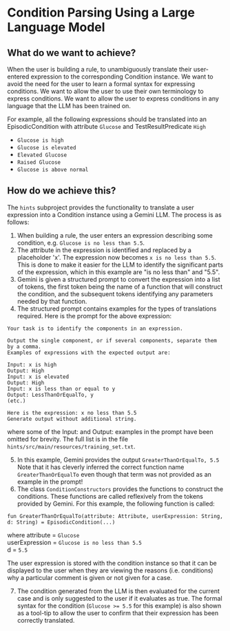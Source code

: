 # Condition Parsing Using a Large Language Model

## What do we want to achieve?

When the user is building a rule, to unambiguously translate their user-entered expression to the corresponding
Condition instance. We want to avoid the need for the user to learn a formal syntax for expressing conditions. We want
to allow the user to use their own terminology to express conditions. We want to allow the user to express conditions in
any language that the LLM has been trained on.

For example, all the following expressions should be translated into an EpisodicCondition with attribute `Glucose` and
TestResultPredicate `High`

- `Glucose is high`
- `Glucose is elevated`
- `Elevated Glucose`
- `Raised Glucose`
- `Glucose is above normal`

## How do we achieve this?

The `hints` subproject provides the functionality to translate a user expression into a Condition instance using a
Gemini LLM. The process is as follows:

1. When building a rule, the user enters an expression describing some condition, e.g. `Glucose is no less than 5.5`.
2. The attribute in the expression is identified and replaced by a placeholder 'x'. The expression now becomes
   `x is no less than 5.5`. This is done to make it easier for the LLM to identify the significant parts of the
   expression, which in this example are "is no less than" and "5.5".
3. Gemini is given a structured prompt to convert the expression into a list of tokens, the first token being the name
   of a function that will construct the condition, and the subsequent tokens identifying any parameters needed by that
   function.
4. The structured prompt contains examples for the types of translations required. Here is the prompt for the above
   expression:

```
Your task is to identify the components in an expression.

Output the single component, or if several components, separate them by a comma.
Examples of expressions with the expected output are:

Input: x is high
Output: High
Input: x is elevated
Output: High
Input: x is less than or equal to y
Output: LessThanOrEqualTo, y
(etc.)

Here is the expression: x no less than 5.5
Generate output without additional string.
```

where some of the Input: and Output: examples in the prompt have been omitted for brevity. The full list is in the file
`hints/src/main/resources/training_set.txt`.

5. In this example, Gemini provides the output `GreaterThanOrEqualTo, 5.5` Note that it has cleverly inferred the
   correct function name `GreaterThanOrEqualTo` even though that term was not provided as an example in the prompt!
6. The class `ConditionConstructors` provides the functions to construct the conditions. These functions are called
   reflexively from the tokens provided by Gemini. For this example, the following function is called:

```
fun GreaterThanOrEqualTo(attribute: Attribute, userExpression: String, d: String) = EpisodicCondition(...)

```  

where
attribute = `Glucose`\
userExpression = `Glucose is no less than 5.5`\
d = `5.5`

The user expression is stored with the condition instance so that it can be displayed to the user when they are viewing
the reasons (i.e. conditions) why a particular comment is given or not given for a case.

7. The condition generated from the LLM is then evaluated for the current case and is only suggested to the user if it
   evaluates as true. The formal syntax for the condition (`Glucose >= 5.5` for this example) is also shown as a
   tool-tip to allow the user to confirm that their expression has been correctly translated.



